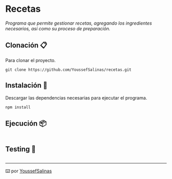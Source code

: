# Recetas

_Programa que permite gestionar recetas, agregando los ingredientes necesarios, así como su proceso de preparación._


## Clonación 📋

Para clonar el proyecto.

```
git clone https://github.com/YoussefSalinas/recetas.git
```

## Instalación 🔧

Descargar las dependencias necesarias para ejecutar el programa.

```
npm install
```

## Ejecución 📦



```

```

## Testing 🚀



```

```


---
⌨️ por [YoussefSalinas](https://github.com/YoussefSalinas)